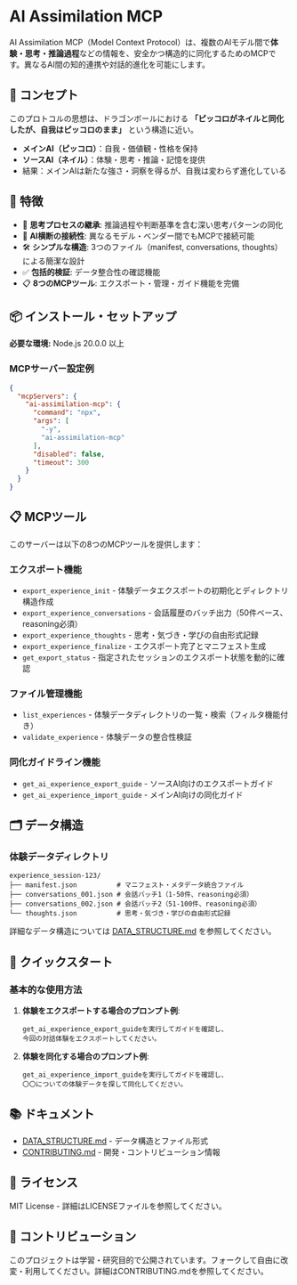 # AI Assimilation MCP

AI Assimilation MCP（Model Context Protocol）は、複数のAIモデル間で**体験・思考・推論過程**などの情報を、安全かつ構造的に同化するためのMCPです。異なるAI間の知的連携や対話的進化を可能にします。

## 🌱 コンセプト

このプロトコルの思想は、ドラゴンボールにおける **「ピッコロがネイルと同化したが、自我はピッコロのまま」** という構造に近い。

* **メインAI（ピッコロ）**：自我・価値観・性格を保持
* **ソースAI（ネイル）**：体験・思考・推論・記憶を提供
* 結果：メインAIは新たな強さ・洞察を得るが、自我は変わらず進化している

## 🚀 特徴

- 🧠 **思考プロセスの継承**: 推論過程や判断基準を含む深い思考パターンの同化
- 🔗 **AI横断の接続性**: 異なるモデル・ベンダー間でもMCPで接続可能
- 🛠 **シンプルな構造**: 3つのファイル（manifest, conversations, thoughts）による簡潔な設計
- ✅ **包括的検証**: データ整合性の確認機能
- 📋 **8つのMCPツール**: エクスポート・管理・ガイド機能を完備

## 📦 インストール・セットアップ

**必要な環境:** Node.js 20.0.0 以上

### MCPサーバー設定例

```json
{
  "mcpServers": {
    "ai-assimilation-mcp": {
      "command": "npx",
      "args": [
        "-y",
        "ai-assimilation-mcp"
      ],
      "disabled": false,
      "timeout": 300
    }
  }
}
```

## 📋 MCPツール

このサーバーは以下の8つのMCPツールを提供します：

### エクスポート機能
- `export_experience_init` - 体験データエクスポートの初期化とディレクトリ構造作成
- `export_experience_conversations` - 会話履歴のバッチ出力（50件ベース、reasoning必須）
- `export_experience_thoughts` - 思考・気づき・学びの自由形式記録
- `export_experience_finalize` - エクスポート完了とマニフェスト生成
- `get_export_status` - 指定されたセッションのエクスポート状態を動的に確認

### ファイル管理機能
- `list_experiences` - 体験データディレクトリの一覧・検索（フィルタ機能付き）
- `validate_experience` - 体験データの整合性検証

### 同化ガイドライン機能
- `get_ai_experience_export_guide` - ソースAI向けのエクスポートガイド
- `get_ai_experience_import_guide` - メインAI向けの同化ガイド

## 🗂 データ構造

### 体験データディレクトリ

```
experience_session-123/
├── manifest.json          # マニフェスト・メタデータ統合ファイル
├── conversations_001.json # 会話バッチ1（1-50件、reasoning必須）
├── conversations_002.json # 会話バッチ2（51-100件、reasoning必須）
└── thoughts.json          # 思考・気づき・学びの自由形式記録
```

詳細なデータ構造については [DATA_STRUCTURE.md](DATA_STRUCTURE.md) を参照してください。

## 🚀 クイックスタート

### 基本的な使用方法

1. **体験をエクスポートする場合のプロンプト例**:
   ```
   get_ai_experience_export_guideを実行してガイドを確認し、
   今回の対話体験をエクスポートしてください。
   ```

2. **体験を同化する場合のプロンプト例**:
   ```
   get_ai_experience_import_guideを実行してガイドを確認し、
   〇〇についての体験データを探して同化してください。
   ```


## 📚 ドキュメント

- [DATA_STRUCTURE.md](DATA_STRUCTURE.md) - データ構造とファイル形式
- [CONTRIBUTING.md](CONTRIBUTING.md) - 開発・コントリビューション情報


## 📄 ライセンス

MIT License - 詳細はLICENSEファイルを参照してください。

## 🤝 コントリビューション

このプロジェクトは学習・研究目的で公開されています。フォークして自由に改変・利用してください。詳細はCONTRIBUTING.mdを参照してください。
